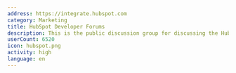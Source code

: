 ```yaml
---
address: https://integrate.hubspot.com
category: Marketing
title: HubSpot Developer Forums
description: This is the public discussion group for discussing the HubSpot APIs
userCount: 6520
icon: hubspot.png
activity: high
language: en
---
```

